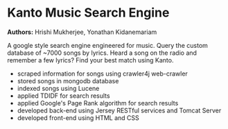 # Kanto Music Search Engine
**Authors:** Hrishi Mukherjee, Yonathan Kidanemariam

A google style search engine engineered for music. Query the custom database of ~7000 songs by lyrics. 
Heard a song on the radio and remember a few lyrics? Find your best match using Kanto.

-	scraped information for songs using crawler4j web-crawler
-	stored songs in mongodb database
-	indexed songs using Lucene
-	applied TDIDF for search results
-	applied Google's Page Rank algorithm for search results
-	developed back-end using Jersey RESTful services and Tomcat Server
-	developed front-end using HTML and CSS
